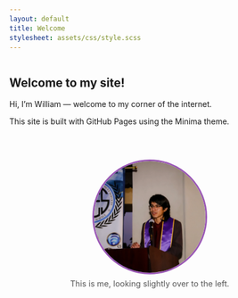 ```yaml
---
layout: default
title: Welcome
stylesheet: assets/css/style.scss
---
```


<style>
.glow-on-hover {
  transition: box-shadow 0.3s ease;
}

.glow-on-hover:hover {
  box-shadow: 0 0 12px 3px rgba(155, 89, 182, 0.6); /* soft purple glow */
  transform: scale(1.05); /* 5% bigger */
}
</style>


<div style="display: flex; align-items: center; gap: 2rem; flex-wrap: wrap;">

  <div style="flex: 2; min-width: 250px;">
    <h2>Welcome to my site!</h2>
    <p>Hi, I’m William — welcome to my corner of the internet.</p>
    <p>This site is built with GitHub Pages using the Minima theme.</p>
  </div>

  <div style="flex: 1; min-width: 250px;">
    <figure style="display: flex; flex-direction: column; align-items: center;">
      <img 
        src="/assets/img/profile_pic.png" 
        alt="Portrait" 
        class="glow-on-hover"
        style="width: 200px; height: 200px; object-fit: cover; border-radius: 50%; border: 3px solid #9b59b6;">
      <figcaption style="margin-top: 0.5rem; color: #555; font-size: 0.9rem;">
        This is me, looking slightly over to the left.
      </figcaption>
    </figure>
  </div>
</div>
